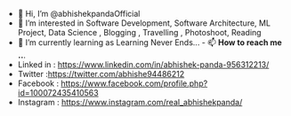 - 👋 Hi, I’m @abhishekpandaOfficial
- 👀 I’m interested in  Software Development, Software Architecture, ML Project, Data Science , Blogging , Travelling , Photoshoot, Reading
- 🌱 I’m currently learning as  Learning Never Ends...
            - 📫 **How to reach me ..**. 
-   Linked in : https://www.linkedin.com/in/abhishek-panda-956312213/
-   Twitter :https://twitter.com/abhishe94486212
-   Facebook : https://www.facebook.com/profile.php?id=100072435410563
-   Instagram : https://www.instagram.com/real_abhishekpanda/
